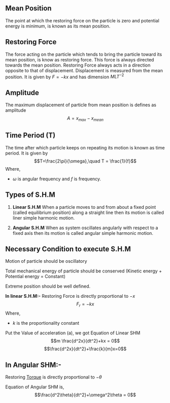 ## Mean Position
The point at which the restoring force on the particle is zero and potential energy is minimum, is known as its mean position.
## Restoring Force
The force acting on the particle which tends to bring the particle toward its mean position, is know as restoring force.
This force is always directed towards the mean position.
Restoring Force always acts in a direction opposite to that of displacement. Displacement is measured from the mean position.
It is given by $F=-kx$ and has dimension $MLT^{-2}$

## Amplitude 
The maximum displacement of particle from mean position is defines as amplitude 
$$A = x_{max}- x_{mean}$$

## Time Period (T)
The time after which particle keeps on repeating its motion is known as time period.
It is given by $$T=\frac{2\pi}{\omega},\quad T = \frac{1}{f}$$ 
Where,
- $\omega$ is angular frequency and $f$ is frequency.

## Types of S.H.M
1. **Linear S.H.M**
When a particle moves to and from about a fixed point (called equilibrium position) along a straight line then its motion is called liner simple harmonic motion.

2. **Angular S.H.M**
When as system oscillates angularly with respect to a fixed axis then its motion is called angular simple harmonic motion.

## Necessary Condition to execute S.H.M
Motion of particle should be oscillatory 

Total mechanical energy of particle should be conserved (Kinetic energy + Potential energy = Constant)

Extreme position should be well defined.

**In linear S.H.M:-**
Restoring Force is directly proportional to $-x$
$$F_{r} =-kx$$
Where,
- $k$ is the proportionality constant 

Put the Value of acceleration (a), we got Equation of Linear SHM
$$m \frac{d^2x}{dt^2}+kx = 0$$
$$\frac{d^2x}{dt^2}+\frac{k}{m}x=0$$

**In Angular SHM:-**
---
Restoring [Torque](../Rotation/Torque.md) is directly proportional to $-\theta$

Equation of Angular SHM is,
$$\frac{d^2\theta}{dt^2}+\omega^2\theta = 0$$
